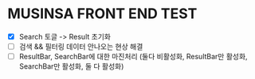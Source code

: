 # MUSINSA FRONT END TEST

- [x] Search 토글 -> Result 초기화
- [ ] 검색 && 필터링 데이터 안나오는 현상 해결
- [ ] ResultBar, SearchBar에 대한 마진처리 (둘다 비활성화, ResultBar만 활성화, SearchBar만 활성화, 둘 다 활성화)
